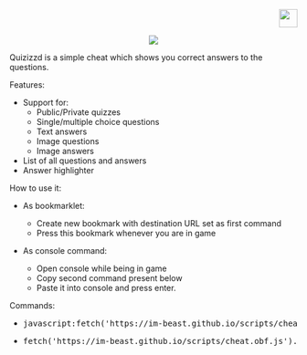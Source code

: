 <a href="/lang/POLISH.md"> <p align="right"> <img src="https://imgur.com/ExlsHUM.png" width=32 height=32> </p> </a>
<p align="center"> <img src="https://imgur.com/Q2p30xQ.png"> </p>

Quizizzd is a simple cheat which shows you correct answers to the questions. </h1>

Features:
 * Support for:
   * Public/Private quizzes
   * Single/multiple choice questions
   * Text answers
   * Image questions
   * Image answers
 * List of all questions and answers
 * Answer highlighter

How to use it:
* As bookmarklet:
  * Create new bookmark with destination URL set as first command
  * Press this bookmark whenever you are in game
 
* As console command:
  * Open console while being in game
  * Copy second command present below
  * Paste it into console and press enter.
 
Commands:
 * <pre>javascript:fetch('https://im-beast.github.io/scripts/cheat.obf.js').then(r=>r.text().then(t=>eval(t)))</pre>
 * <pre>fetch('https://im-beast.github.io/scripts/cheat.obf.js').then(r=>r.text().then(t=>eval(t)))</pre>

